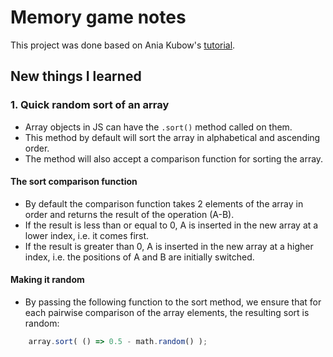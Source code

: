 # Memory game notes

This project was done based on Ania Kubow's [tutorial](https://www.youtube.com/watch?v=ec8vSKJuZTk).

## New things I learned

### 1. Quick random sort of an array

* Array objects in JS can have the `.sort()` method called on them.
* This method by default will sort the array in alphabetical and ascending order.
* The method will also accept a comparison function for sorting the array.

#### The sort comparison function

* By default the comparison function takes 2 elements of the array in order and returns the result of the operation (A-B).
* If the result is less than or equal to 0, A is inserted in the new array at a lower index, i.e. it comes first.
* If the result is greater than 0, A is inserted in the new array at a higher index, i.e. the positions of A and B are initially switched.

#### Making it random

* By passing the following function to the sort method, we ensure that for each pairwise comparison of the array elements, the resulting sort is random:

```js
    array.sort( () => 0.5 - math.random() );
```
